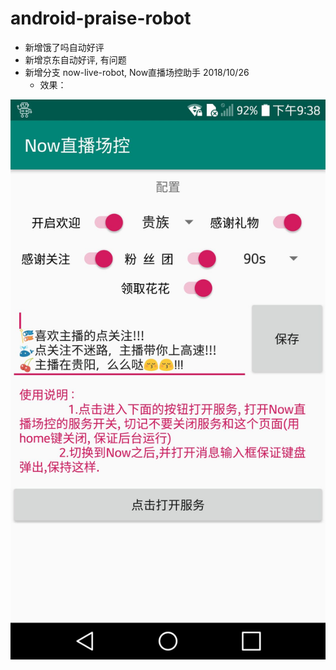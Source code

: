 # android-praise-robot

- 新增饿了吗自动好评
- 新增京东自动好评, 有问题
- 新增分支 now-live-robot, Now直播场控助手 2018/10/26
  - 效果：

![image](https://raw.githubusercontent.com/xieyangxuejun/android-praise-robot/master/shotscreen.jpg)